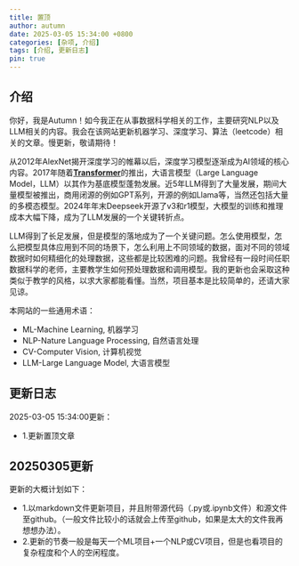 ```yaml
---
title: 置顶
author: autumn
date: 2025-03-05 15:34:00 +0800
categories: [杂项, 介绍]
tags: [介绍, 更新日志]
pin: true
---
```


## 介绍
你好，我是Autumn！如今我正在从事数据科学相关的工作，主要研究NLP以及LLM相关的内容。我会在该网站更新机器学习、深度学习、算法（leetcode）相关的文章。慢更新，敬请期待！

从2012年AlexNet揭开深度学习的帷幕以后，深度学习模型逐渐成为AI领域的核心内容。2017年随着[**Transformer**](https://arxiv.org/abs/1706.03762)的推出，大语言模型（Large Language Model，LLM）以其作为基底模型蓬勃发展。近5年LLM得到了大量发展，期间大量模型被推出，商用闭源的例如GPT系列，开源的例如Llama等，当然还包括大量的多模态模型。2024年年末Deepseek开源了v3和r1模型，大模型的训练和推理成本大幅下降，成为了LLM发展的一个关键转折点。

LLM得到了长足发展，但是模型的落地成为了一个关键问题。怎么使用模型，怎么把模型具体应用到不同的场景下，怎么利用上不同领域的数据，面对不同的领域数据时如何精细化的处理数据，这些都是比较困难的问题。我曾经有一段时间任职数据科学的老师，主要教学生如何预处理数据和调用模型。我的更新也会采取这种类似于教学的风格，以求大家都能看懂。当然，项目基本是比较简单的，还请大家见谅。

本网站的一些通用术语：
- ML-Machine Learning, 机器学习
- NLP-Nature Language Processing, 自然语言处理
- CV-Computer Vision, 计算机视觉
- LLM-Large Language Model, 大语言模型

## 更新日志
2025-03-05 15:34:00更新：
- 1.更新置顶文章

## 20250305更新
更新的大概计划如下：
- 1.以markdown文件更新项目，并且附带源代码（.py或.ipynb文件）和源文件至github。（一般文件比较小的话就会上传至github，如果是太大的文件我再想想办法）。
- 2.更新的节奏一般是每天一个ML项目+一个NLP或CV项目，但是也看项目的复杂程度和个人的空闲程度。